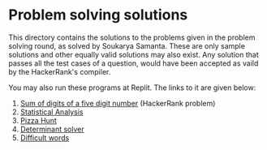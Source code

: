 # Problem solving solutions

This directory contains the solutions to the problems given in the problem solving round, as solved by Soukarya Samanta. These are only sample solutions and other equally valid solutions may also exist. Any solution that passes all the test cases of a question, would have been accepted as vaild by the HackerRank's compiler.

You may also run these programs at Replit. The links to it are given below:
1. [Sum of digits of a five digit number](https://replit.com/@soukarya27cse/sum-of-digits-of-a-five-digit-number-hackerrank) (HackerRank problem)
2. [Statistical Analysis](https://replit.com/@soukarya27cse/statistical-analysis-com23)
3. [Pizza Hunt](https://replit.com/@soukarya27cse/pizza-hunt-com23)
4. [Determinant solver](https://replit.com/@soukarya27cse/determinant-solver-com23)
5. [Difficult words](https://replit.com/@soukarya27cse/difficult-words-com23)
